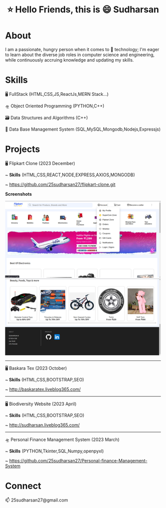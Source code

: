 

<h1 align="center">⭐ Hello Friends, this is 😄 Sudharsan</h1>
<h1 align="left">About</h1>

I am a passionate, hungry person when it comes to 🔭 technology; I'm eager to learn about the diverse job roles in computer science and engineering, while continuously accruing knowledge and updating my skills.</h3>

<h1 align="left">Skills</h1>

🖥️ FullStack (HTML,CSS,JS,ReactJs,MERN Stack...)

🛸 Object Oriented Programming (PYTHON,C++)

🗃️ Data Structures and Algorithms (C++)

💾 Data Base Management System (SQL,MySQL,Mongodb,Nodejs,Expressjs)

<h1 align="left">Projects</h1>

🖥️ Flipkart Clone (2023 December)

~ <b> Skills</b> (HTML,CSS,REACT,NODE,EXPRESS,AXIOS,MONGODB)

~ https://github.com/25sudharsan27/flipkart-clone.git

**Screenshots**

<img src="lapdrop1.png">
<img src="lap3.png">



<hr>

🖥️ Baskara Tex (2023 October)

~<b> Skills</b> (HTML,CSS,BOOTSTRAP,SEO)

~ http://baskaratex.liveblog365.com/

<hr>

🖥️ Biodiversity Website (2023 April)

~ <b>Skills</b> (HTML,CSS,BOOTSTRAP,SEO)

~ http://sudharsan.liveblog365.com/

<hr>

🛸 Personal Finance Management System (2023 March)

~ <b>Skills</b> (PYTHON,Tkinter,SQL,Numpy,openpyxl)

~ https://github.com/25sudharsan27/Personal-finance-Management-System


<h1 align="left">Connect</h1>
📫 25sudharsan27@gmail.com


